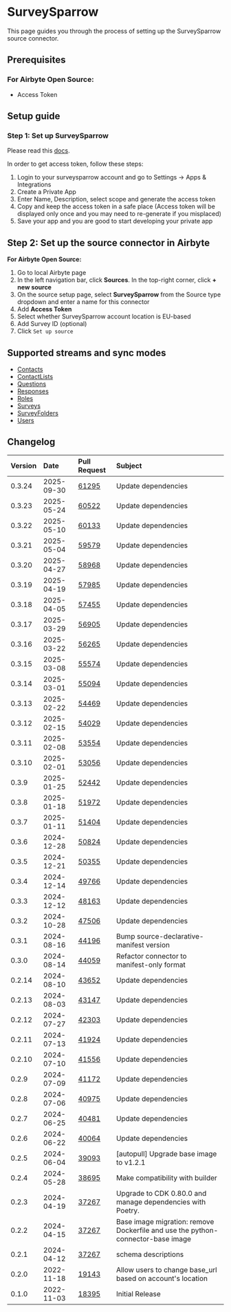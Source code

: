 # SurveySparrow

This page guides you through the process of setting up the SurveySparrow source connector.

## Prerequisites

### For Airbyte Open Source:

- Access Token

## Setup guide

### Step 1: Set up SurveySparrow

Please read this [docs](https://developers.surveysparrow.com/rest-apis).

In order to get access token, follow these steps:

1. Login to your surveysparrow account and go to Settings → Apps & Integrations
2. Create a Private App
3. Enter Name, Description, select scope and generate the access token
4. Copy and keep the access token in a safe place (Access token will be displayed only once and you may need to re-generate if you misplaced)
5. Save your app and you are good to start developing your private app

## Step 2: Set up the source connector in Airbyte

**For Airbyte Open Source:**

1. Go to local Airbyte page
2. In the left navigation bar, click **Sources**. In the top-right corner, click **+ new source**
3. On the source setup page, select **SurveySparrow** from the Source type dropdown and enter a name for this connector
4. Add **Access Token**
5. Select whether SurveySparrow account location is EU-based
6. Add Survey ID (optional)
7. Click `Set up source`

## Supported streams and sync modes

- [Contacts](https://developers.surveysparrow.com/rest-apis/contacts#getV3Contacts)
- [ContactLists](https://developers.surveysparrow.com/rest-apis/contact_lists#getV3Contact_lists)
- [Questions](https://developers.surveysparrow.com/rest-apis/questions#getV3Questions)
- [Responses](https://developers.surveysparrow.com/rest-apis/response#getV3Responses)
- [Roles](https://developers.surveysparrow.com/rest-apis/roles#getV3Roles)
- [Surveys](https://developers.surveysparrow.com/rest-apis/survey#getV3Surveys)
- [SurveyFolders](https://developers.surveysparrow.com/rest-apis/survey_folder#getV3Survey_folders)
- [Users](https://developers.surveysparrow.com/rest-apis/users#getV3Users)

## Changelog

| Version | Date       | Pull Request                                             | Subject                                                                         |
| :------ | :--------- | :------------------------------------------------------- | :------------------------------------------------------------------------------ |
| 0.3.24 | 2025-09-30 | [61295](https://github.com/airbytehq/airbyte/pull/61295) | Update dependencies |
| 0.3.23 | 2025-05-24 | [60522](https://github.com/airbytehq/airbyte/pull/60522) | Update dependencies |
| 0.3.22 | 2025-05-10 | [60133](https://github.com/airbytehq/airbyte/pull/60133) | Update dependencies |
| 0.3.21 | 2025-05-04 | [59579](https://github.com/airbytehq/airbyte/pull/59579) | Update dependencies |
| 0.3.20 | 2025-04-27 | [58968](https://github.com/airbytehq/airbyte/pull/58968) | Update dependencies |
| 0.3.19 | 2025-04-19 | [57985](https://github.com/airbytehq/airbyte/pull/57985) | Update dependencies |
| 0.3.18 | 2025-04-05 | [57455](https://github.com/airbytehq/airbyte/pull/57455) | Update dependencies |
| 0.3.17 | 2025-03-29 | [56905](https://github.com/airbytehq/airbyte/pull/56905) | Update dependencies |
| 0.3.16 | 2025-03-22 | [56265](https://github.com/airbytehq/airbyte/pull/56265) | Update dependencies |
| 0.3.15 | 2025-03-08 | [55574](https://github.com/airbytehq/airbyte/pull/55574) | Update dependencies |
| 0.3.14 | 2025-03-01 | [55094](https://github.com/airbytehq/airbyte/pull/55094) | Update dependencies |
| 0.3.13 | 2025-02-22 | [54469](https://github.com/airbytehq/airbyte/pull/54469) | Update dependencies |
| 0.3.12 | 2025-02-15 | [54029](https://github.com/airbytehq/airbyte/pull/54029) | Update dependencies |
| 0.3.11 | 2025-02-08 | [53554](https://github.com/airbytehq/airbyte/pull/53554) | Update dependencies |
| 0.3.10 | 2025-02-01 | [53056](https://github.com/airbytehq/airbyte/pull/53056) | Update dependencies |
| 0.3.9 | 2025-01-25 | [52442](https://github.com/airbytehq/airbyte/pull/52442) | Update dependencies |
| 0.3.8 | 2025-01-18 | [51972](https://github.com/airbytehq/airbyte/pull/51972) | Update dependencies |
| 0.3.7 | 2025-01-11 | [51404](https://github.com/airbytehq/airbyte/pull/51404) | Update dependencies |
| 0.3.6 | 2024-12-28 | [50824](https://github.com/airbytehq/airbyte/pull/50824) | Update dependencies |
| 0.3.5 | 2024-12-21 | [50355](https://github.com/airbytehq/airbyte/pull/50355) | Update dependencies |
| 0.3.4 | 2024-12-14 | [49766](https://github.com/airbytehq/airbyte/pull/49766) | Update dependencies |
| 0.3.3 | 2024-12-12 | [48163](https://github.com/airbytehq/airbyte/pull/48163) | Update dependencies |
| 0.3.2 | 2024-10-28 | [47506](https://github.com/airbytehq/airbyte/pull/47506) | Update dependencies |
| 0.3.1 | 2024-08-16 | [44196](https://github.com/airbytehq/airbyte/pull/44196) | Bump source-declarative-manifest version |
| 0.3.0 | 2024-08-14 | [44059](https://github.com/airbytehq/airbyte/pull/44059) | Refactor connector to manifest-only format |
| 0.2.14 | 2024-08-10 | [43652](https://github.com/airbytehq/airbyte/pull/43652) | Update dependencies |
| 0.2.13 | 2024-08-03 | [43147](https://github.com/airbytehq/airbyte/pull/43147) | Update dependencies |
| 0.2.12 | 2024-07-27 | [42303](https://github.com/airbytehq/airbyte/pull/42303) | Update dependencies |
| 0.2.11 | 2024-07-13 | [41924](https://github.com/airbytehq/airbyte/pull/41924) | Update dependencies |
| 0.2.10 | 2024-07-10 | [41556](https://github.com/airbytehq/airbyte/pull/41556) | Update dependencies |
| 0.2.9 | 2024-07-09 | [41172](https://github.com/airbytehq/airbyte/pull/41172) | Update dependencies |
| 0.2.8 | 2024-07-06 | [40975](https://github.com/airbytehq/airbyte/pull/40975) | Update dependencies |
| 0.2.7 | 2024-06-25 | [40481](https://github.com/airbytehq/airbyte/pull/40481) | Update dependencies |
| 0.2.6 | 2024-06-22 | [40064](https://github.com/airbytehq/airbyte/pull/40064) | Update dependencies |
| 0.2.5 | 2024-06-04 | [39093](https://github.com/airbytehq/airbyte/pull/39093) | [autopull] Upgrade base image to v1.2.1 |
| 0.2.4 | 2024-05-28 | [38695](https://github.com/airbytehq/airbyte/pull/38695) | Make compatibility with builder |
| 0.2.3 | 2024-04-19 | [37267](https://github.com/airbytehq/airbyte/pull/37267) | Upgrade to CDK 0.80.0 and manage dependencies with Poetry. |
| 0.2.2 | 2024-04-15 | [37267](https://github.com/airbytehq/airbyte/pull/37267) | Base image migration: remove Dockerfile and use the python-connector-base image |
| 0.2.1 | 2024-04-12 | [37267](https://github.com/airbytehq/airbyte/pull/37267) | schema descriptions |
| 0.2.0 | 2022-11-18 | [19143](https://github.com/airbytehq/airbyte/pull/19143) | Allow users to change base_url based on account's location |
| 0.1.0 | 2022-11-03 | [18395](https://github.com/airbytehq/airbyte/pull/18395) | Initial Release |
